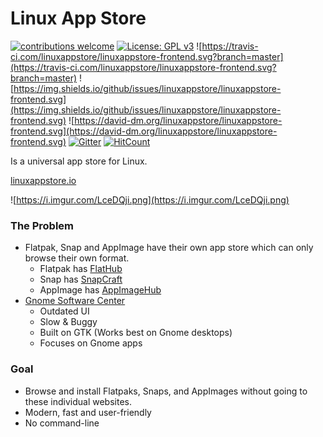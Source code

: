 # Linux App Store
[![contributions welcome](https://img.shields.io/badge/contributions-welcome-brightgreen.svg?style=flat)](https://github.com/linuxappstore/linuxappstore-frontend/issues) [![License: GPL v3](https://img.shields.io/badge/License-GPLv3-blue.svg)](https://www.gnu.org/licenses/gpl-3.0) ![https://travis-ci.com/linuxappstore/linuxappstore-frontend.svg?branch=master](https://travis-ci.com/linuxappstore/linuxappstore-frontend.svg?branch=master) ![https://img.shields.io/github/issues/linuxappstore/linuxappstore-frontend.svg](https://img.shields.io/github/issues/linuxappstore/linuxappstore-frontend.svg) ![https://david-dm.org/linuxappstore/linuxappstore-frontend.svg](https://david-dm.org/linuxappstore/linuxappstore-frontend.svg)  [![Gitter](https://img.shields.io/gitter/room/linuxappstore-contributors/linuxappstore.svg)](https://gitter.im/LinuxAppStore/community) [![HitCount](http://hits.dwyl.io/linuxappstore/linuxappstore-frontend.svg)](http://hits.dwyl.io/linuxappstore/linuxappstore-frontend)

Is a universal app store for Linux.

[linuxappstore.io](https://linuxappstore.io/)

![https://i.imgur.com/LceDQji.png](https://i.imgur.com/LceDQji.png)

### The Problem
* Flatpak, Snap and AppImage have their own app store which can only browse their own format.
    * Flatpak has [FlatHub](https://flathub.org/home)
    * Snap has [SnapCraft](https://snapcraft.io/store)
    * AppImage has [AppImageHub](https://appimage.github.io/apps/)
* [Gnome Software Center](https://wiki.gnome.org/Apps/Software)
    * Outdated UI
    * Slow & Buggy
    * Built on GTK (Works best on Gnome desktops)
    * Focuses on Gnome apps
    
### Goal
* Browse and install Flatpaks, Snaps, and AppImages without going to these individual websites. 
* Modern, fast and user-friendly
* No command-line